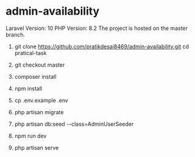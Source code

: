 # admin-availability


Laravel Version: 10
PHP Version: 8.2
The project is hosted on the master branch.


1) git clone https://github.com/pratikdesai8469/admin-availability.git
   cd pratical-task

2) git checkout master

3) composer install

4) npm install

5) cp .env.example .env

6) php artisan migrate

7) php artisan db:seed --class=AdminUserSeeder

8) npm run dev

9) php artisan serve


